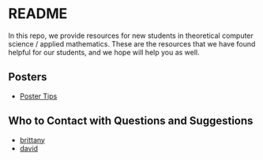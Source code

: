 # README #

In this repo, we provide resources for new students in theoretical computer
science / applied mathematics.  These are the resources that we have found
helpful for our students, and we hope will help you as well.

## Posters ##

- [Poster Tips](https://www.makesigns.com/tutorials/poster-design-layout.aspx)

## Who to Contact with Questions and Suggestions ##

- [brittany](http://www.fasy.us)
- [david](http://www.millman.us)
